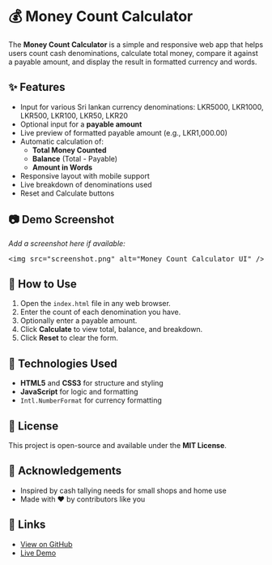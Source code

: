 <body>
  <h1>💰 Money Count Calculator</h1>
  <p>
    The <strong>Money Count Calculator</strong> is a simple and responsive web app that helps users count cash denominations, calculate total money, compare it against a payable amount, and display the result in formatted currency and words.
  </p>

  <h2>✨ Features</h2>
  <ul>
    <li>Input for various Sri lankan currency denominations: LKR5000, LKR1000, LKR500, LKR100, LKR50, LKR20</li>
    <li>Optional input for a <strong>payable amount</strong></li>
    <li>Live preview of formatted payable amount (e.g., LKR1,000.00)</li>
    <li>Automatic calculation of:
      <ul>
        <li><strong>Total Money Counted</strong></li>
        <li><strong>Balance</strong> (Total - Payable)</li>
        <li><strong>Amount in Words</strong></li>
      </ul>
    </li>
    <li>Responsive layout with mobile support</li>
    <li>Live breakdown of denominations used</li>
    <li>Reset and Calculate buttons</li>
  </ul>

  <h2>📷 Demo Screenshot</h2>
  <p><em>Add a screenshot here if available:</em></p>
  <pre>&lt;img src="screenshot.png" alt="Money Count Calculator UI" /&gt;</pre>

  <h2>🚀 How to Use</h2>
  <ol>
    <li>Open the <code>index.html</code> file in any web browser.</li>
    <li>Enter the count of each denomination you have.</li>
    <li>Optionally enter a payable amount.</li>
    <li>Click <strong>Calculate</strong> to view total, balance, and breakdown.</li>
    <li>Click <strong>Reset</strong> to clear the form.</li>
  </ol>

  <h2>🧠 Technologies Used</h2>
  <ul>
    <li><strong>HTML5</strong> and <strong>CSS3</strong> for structure and styling</li>
    <li><strong>JavaScript</strong> for logic and formatting</li>
    <li><code>Intl.NumberFormat</code> for currency formatting</li>
  </ul>

  <h2>📜 License</h2>
  <p>This project is open-source and available under the <strong>MIT License</strong>.</p>

  <h2>🙌 Acknowledgements</h2>
  <ul>
    <li>Inspired by cash tallying needs for small shops and home use</li>
    <li>Made with ❤️ by contributors like you</li>
  </ul>

  <h2>🔗 Links</h2>
  <ul>
    <li><a href="https://github.com/AshenKavinda/Money_Counter" target="_blank">View on GitHub</a></li>
    <li><a href="https://ashenkavinda.github.io/Money_Counter/" target="_blank">Live Demo</a></li>
  </ul>
</body>
